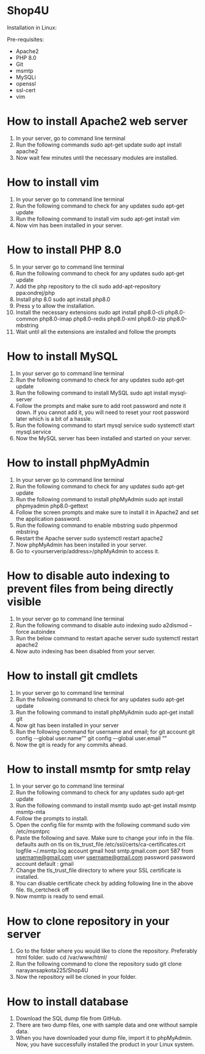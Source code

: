 # Shop4U
Installation in Linux:

Pre-requisites:
- Apache2
- PHP 8.0
- Git
- msmtp
- MySQLi
- openssl
- ssl-cert
- vim
# How to install Apache2 web server
1.	In your server, go to command line terminal
2.	Run the following commands
sudo apt-get update
sudo apt install apache2
3.	Now wait few minutes until the necessary modules are installed.
# How to install vim
1.	In your server go to command line terminal
2.	Run the following command to check for any updates
sudo apt-get update
3.	Run the following command to install vim
sudo apt-get install vim
4.	Now vim has been installed in your server.
# How to install PHP 8.0
5.	In your server go to command line terminal
6.	Run the following command to check for any updates
sudo apt-get update
7.	Add the php repository to the cli
sudo add-apt-repository ppa:ondrej/php
8.	Install php 8.0
sudo apt install php8.0
9.	Press y to allow the installation.
10.	Install the necessary extensions
sudo apt install php8.0-cli php8.0-common php8.0-imap php8.0-redis php8.0-xml php8.0-zip php8.0-mbstring
11.	Wait until all the extensions are installed and follow the prompts
# How to install MySQL
1.	In your server go to command line terminal
2.	Run the following command to check for any updates
sudo apt-get update
3.	Run the following command to install MySQL
sudo apt install mysql-server
4.	Follow the prompts and make sure to add root password and note it down. If you cannot add it, you will need to reset your root password later which is a bit of a hassle.
5.	Run the following command to start mysql service
sudo systemctl start mysql.service
6.	Now the MySQL server has been installed and started on your server.
# How to install phpMyAdmin
1.	In your server go to command line terminal
2.	Run the following command to check for any updates
sudo apt-get update
3.	Run the following command to install phpMyAdmin
sudo apt install phpmyadmin php8.0-gettext
4.	Follow the screen prompts and make sure to install it in Apache2 and set the application password.
5.	Run the following command to enable mbstring
sudo phpenmod mbstring
6.	Restart the Apache server
sudo systemctl restart apache2
7.	Now phpMyAdmin has been installed in your server.
8.	Go to <yourserverip/address>/phpMyAdmin to access it.
# How to disable auto indexing to prevent files from being directly visible
1.	In your server go to command line terminal
2.	Run the following command to disable auto indexing
sudo a2dismod –force autoindex
3.	Run the below command to restart apache server
sudo systemctl restart apache2
4.	Now auto indexing has been disabled from your server.
# How to install git cmdlets
1.	In your server go to command line terminal
2.	Run the following command to check for any updates
sudo apt-get update
3.	Run the following command to install phpMyAdmin
sudo apt-get install git
4.	Now git has been installed in your server
5.	Run the following command for username and email; for git account
git config --global user.name”<name of user>”
git config –-global user.email “<email address>”
6.	Now the git is ready for any commits ahead.
# How to install msmtp for smtp relay
1.	In your server go to command line terminal
2.	Run the following command to check for any updates
sudo apt-get update
3.	Run the following command to install msmtp
sudo apt-get install msmtp msmtp-mta
4.	Follow the prompts to install.
5.	Open the config file for msmtp with the following command
sudo vim /etc/msmtprc
6.	Paste the following and save. Make sure to change your info in the file.
defaults
auth on
tls on
tls_trust_file /etc/ssl/certs/ca-certificates.crt
logfile ~/.msmtp.log
account gmail
host smtp.gmail.com
port 587
from username@gmail.com
user username@gmail.com
password password
account default : gmail
7.	Change the tls_trust_file directory to where your SSL certificate is installed.
8.	You can disable certificate check by adding following line in the above file.
tls_certcheck off
9.	Now msmtp is ready to send email.
# How to clone repository in your server
1.	Go to the folder where you would like to clone the repository. Preferably html folder.
sudo cd /var/www/html/
2.	Run the following command to clone the repository
sudo git clone narayansapkota225/Shop4U
3.	Now the repository will be cloned in your folder.
# How to install database
1.	Download the SQL dump file from GitHub.
2.	There are two dump files, one with sample data and one without sample data.
3.	When you have downloaded your dump file, import it to phpMyAdmin.
Now, you have successfully installed the product in your Linux system.
